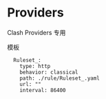 # Providers

Clash Providers 专用

模板
```yamal
  Ruleset_:
    type: http
    behavior: classical
    path: ./rule/Ruleset_.yaml
    url: ""
    interval: 86400
```